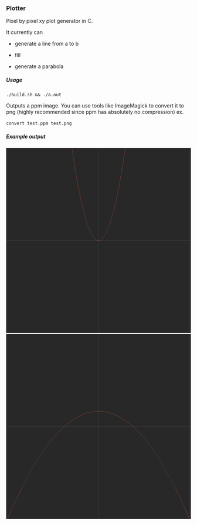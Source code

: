 ### Plotter

Pixel by pixel xy plot generator in C.



It currently can

- generate a line from a to b

- fill

- generate a parabola



##### Usage

```
./build.sh && ./a.out
```

Outputs a ppm image.
You can use tools like ImageMagick to convert it to png (highly recommended since ppm has absolutely no compression)
ex.

```
convert test.ppm test.png
```

##### Example output

<img src= "./img/example.png"></img>
<img src= "./img/example2.png"></img>
